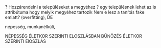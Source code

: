 ? Hozzárendelni a településeket a megyéhez
? egy településnek lehet az is attribútuma hogy melyik megyéhez tartozik
Nem e lesz a tanítás fake emiatt? (overfitting), DE

népesség, munkanélküli,


NÉPESSÉG ÉLETKOR SZERINTI ELOSZLÁSBAN
BŰNÖZÉS ÉLETKOR SZERINTI ElOSZLÁS
